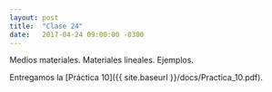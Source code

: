 ```yaml
---
layout: post
title:  "Clase 24"
date:   2017-04-24 09:00:00 -0300
---
```

Medios materiales. Materiales lineales. Ejemplos.

Entregamos la [Práctica 10]({{ site.baseurl }}/docs/Practica_10.pdf).
